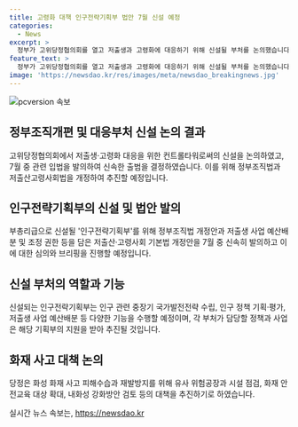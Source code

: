 ```yaml
---
title: 고령화 대책 인구전략기획부 법안 7월 신설 예정
categories:
  - News
excerpt: >
  정부가 고위당정협의회를 열고 저출생과 고령화에 대응하기 위해 신설될 부처를 논의했습니다. 이에 관련 법안을 7월 중 발의하고 신속히 추진할 예정이며, 새 부처는 인구 관련 정책 기획과 평가, 저출생 사업 예산배분 등을 담당할 것으로 전해졌습니다. 또한 화성 화재 사고 피해수습 및 재발방지 대책도 논의되었습니다. 당정의 결정을 토대로 정부조직법과 저출산·고령사회법이 개정될 예정입니다.
feature_text: >
  정부가 고위당정협의회를 열고 저출생과 고령화에 대응하기 위해 신설될 부처를 논의했습니다. 이에 관련 법안을 7월 중 발의하고 신속히 추진할 예정이며, 새 부처는 인구 관련 정책 기획과 평가, 저출생 사업 예산배분 등을 담당할 것으로 전해졌습니다. 또한 화성 화재 사고 피해수습 및 재발방지 대책도 논의되었습니다. 당정의 결정을 토대로 정부조직법과 저출산·고령사회법이 개정될 예정입니다.
image: 'https://newsdao.kr/res/images/meta/newsdao_breakingnews.jpg'
---
```


<p><img src="https://newsdao.kr/res/images/meta/newsdao_breakingnews.jpg" alt="pcversion 속보" /></p>

<h2 data-ke-size="size26">정부조직개편 및 대응부처 신설 논의 결과</h2>

<p data-ke-size="size16">고위당정협의회에서 저출생·고령화 대응을 위한 컨트롤타워로써의 신설을 논의하였고, 7월 중 관련 입법을 발의하여 신속한 출범을 결정하였습니다. 이를 위해 정부조직법과 저출산고령사회법을 개정하여 추진할 예정입니다.</p>

<h2 data-ke-size="size26">인구전략기획부의 신설 및 법안 발의</h2>

<p data-ke-size="size16">부총리급으로 신설될 '인구전략기획부'를 위해 정부조직법 개정안과 저출생 사업 예산배분 및 조정 권한 등을 담은 저출산·고령사회 기본법 개정안을 7월 중 신속히 발의하고 이에 대한 심의와 브리핑을 진행할 예정입니다.</p>

<h2 data-ke-size="size26">신설 부처의 역할과 기능</h2>

<p data-ke-size="size16">신설되는 인구전략기획부는 인구 관련 중장기 국가발전전략 수립, 인구 정책 기획·평가, 저출생 사업 예산배분 등 다양한 기능을 수행할 예정이며, 각 부처가 담당할 정책과 사업은 해당 기획부의 지원을 받아 추진될 것입니다.</p>

<h2 data-ke-size="size26">화재 사고 대책 논의</h2>

<p data-ke-size="size16">당정은 화성 화재 사고 피해수습과 재발방지를 위해 유사 위험공장과 시설 점검, 화재 안전교육 대상 확대, 내화성 강화방안 검토 등의 대책을 추진하기로 하였습니다.</p>
실시간 뉴스 속보는, <a href="https://newsdao.kr" rel="dofollow">https://newsdao.kr</a>


